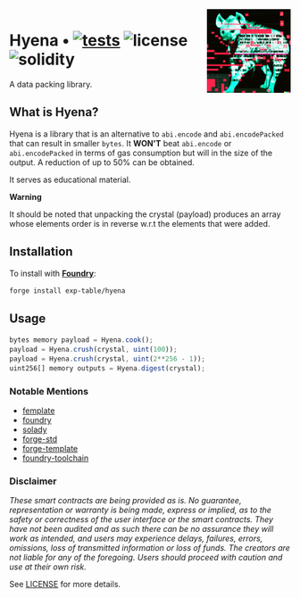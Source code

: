 <img align="right" width="150" height="150" top="100" src="./public/readme.png">

# Hyena • [![tests](https://github.com/exp-table/hyena/actions/workflows/ci.yml/badge.svg?label=tests)](https://github.com/exp-table/hyena/actions/workflows/ci.yml) ![license](https://img.shields.io/github/license/refcell/femplate?label=license) ![solidity](https://img.shields.io/badge/solidity-^0.8.17-lightgrey)

A data packing library.

## What is Hyena?

Hyena is a library that is an alternative to `abi.encode` and `abi.encodePacked` that can result in smaller `bytes`.
It **WON'T** beat `abi.encode` or `abi.encodePacked` in terms of gas consumption but will in the size of the output. A reduction of up to 50% can be obtained.

It serves as educational material.

**Warning**

It should be noted that unpacking the crystal (payload) produces an array whose elements order is in reverse w.r.t the elements that were added.

## Installation

To install with [**Foundry**](https://github.com/gakonst/foundry):

```sh
forge install exp-table/hyena
```

## Usage

```js
bytes memory payload = Hyena.cook();
payload = Hyena.crush(crystal, uint(100));
payload = Hyena.crush(crystal, uint(2**256 - 1));
uint256[] memory outputs = Hyena.digest(crystal);
```

### Notable Mentions

- [femplate](https://github.com/refcell/femplate)
- [foundry](https://github.com/foundry-rs/foundry)
- [solady](https://github.com/vectorized/solady)
- [forge-std](https://github.com/brockelmore/forge-std)
- [forge-template](https://github.com/foundry-rs/forge-template)
- [foundry-toolchain](https://github.com/foundry-rs/foundry-toolchain)

### Disclaimer

_These smart contracts are being provided as is. No guarantee, representation or warranty is being made, express or implied, as to the safety or correctness of the user interface or the smart contracts. They have not been audited and as such there can be no assurance they will work as intended, and users may experience delays, failures, errors, omissions, loss of transmitted information or loss of funds. The creators are not liable for any of the foregoing. Users should proceed with caution and use at their own risk._

See [LICENSE](./LICENSE) for more details.
